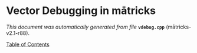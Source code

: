 
# Vector Debugging in mātricks
_This document was automatically generated from file_ **`vdebug.cpp`** (mātricks-v2.1-r88).


[Table of Contents](README.md)
